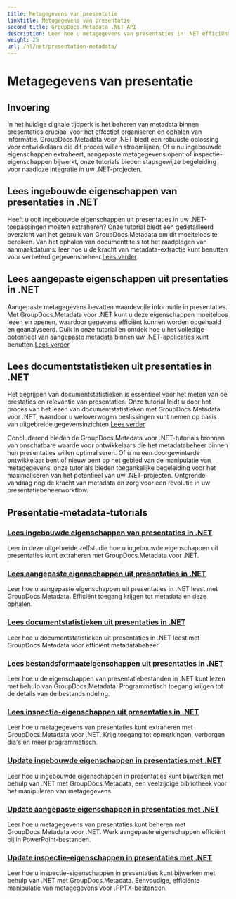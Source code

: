 ```yaml
---
title: Metagegevens van presentatie
linktitle: Metagegevens van presentatie
second_title: GroupDocs.Metadata .NET API
description: Leer hoe u metagegevens van presentaties in .NET efficiënt kunt beheren met behulp van GroupDocs.Metadata-tutorials. Krijg eenvoudig toegang tot ingebouwde en aangepaste eigenschappen.
weight: 25
url: /nl/net/presentation-metadata/
---
```


# Metagegevens van presentatie

## Invoering

In het huidige digitale tijdperk is het beheren van metadata binnen presentaties cruciaal voor het effectief organiseren en ophalen van informatie. GroupDocs.Metadata voor .NET biedt een robuuste oplossing voor ontwikkelaars die dit proces willen stroomlijnen. Of u nu ingebouwde eigenschappen extraheert, aangepaste metagegevens opent of inspectie-eigenschappen bijwerkt, onze tutorials bieden stapsgewijze begeleiding voor naadloze integratie in uw .NET-projecten.

## Lees ingebouwde eigenschappen van presentaties in .NET

 Heeft u ooit ingebouwde eigenschappen uit presentaties in uw .NET-toepassingen moeten extraheren? Onze tutorial biedt een gedetailleerd overzicht van het gebruik van GroupDocs.Metadata om dit moeiteloos te bereiken. Van het ophalen van documenttitels tot het raadplegen van aanmaakdatums: leer hoe u de kracht van metadata-extractie kunt benutten voor verbeterd gegevensbeheer.[Lees verder](./read-built-in-properties-presentations/)

## Lees aangepaste eigenschappen uit presentaties in .NET

Aangepaste metagegevens bevatten waardevolle informatie in presentaties. Met GroupDocs.Metadata voor .NET kunt u deze eigenschappen moeiteloos lezen en openen, waardoor gegevens efficiënt kunnen worden opgehaald en geanalyseerd. Duik in onze tutorial en ontdek hoe u het volledige potentieel van aangepaste metadata binnen uw .NET-applicaties kunt benutten.[Lees verder](./read-custom-properties-presentations/)

## Lees documentstatistieken uit presentaties in .NET

 Het begrijpen van documentstatistieken is essentieel voor het meten van de prestaties en relevantie van presentaties. Onze tutorial leidt u door het proces van het lezen van documentstatistieken met GroupDocs.Metadata voor .NET, waardoor u weloverwogen beslissingen kunt nemen op basis van uitgebreide gegevensinzichten.[Lees verder](./read-document-statistics-presentations/)

Concluderend bieden de GroupDocs.Metadata voor .NET-tutorials bronnen van onschatbare waarde voor ontwikkelaars die het metadatabeheer binnen hun presentaties willen optimaliseren. Of u nu een doorgewinterde ontwikkelaar bent of nieuw bent op het gebied van de manipulatie van metagegevens, onze tutorials bieden toegankelijke begeleiding voor het maximaliseren van het potentieel van uw .NET-projecten. Ontgrendel vandaag nog de kracht van metadata en zorg voor een revolutie in uw presentatiebeheerworkflow.

## Presentatie-metadata-tutorials
### [Lees ingebouwde eigenschappen van presentaties in .NET](./read-built-in-properties-presentations/)
Leer in deze uitgebreide zelfstudie hoe u ingebouwde eigenschappen uit presentaties kunt extraheren met GroupDocs.Metadata voor .NET.
### [Lees aangepaste eigenschappen uit presentaties in .NET](./read-custom-properties-presentations/)
Leer hoe u aangepaste eigenschappen uit presentaties in .NET leest met GroupDocs.Metadata. Efficiënt toegang krijgen tot metadata en deze ophalen.
### [Lees documentstatistieken uit presentaties in .NET](./read-document-statistics-presentations/)
Leer hoe u documentstatistieken uit presentaties in .NET leest met GroupDocs.Metadata voor efficiënt metadatabeheer.
### [Lees bestandsformaateigenschappen uit presentaties in .NET](./read-file-format-properties-presentations/)
Leer hoe u de eigenschappen van presentatiebestanden in .NET kunt lezen met behulp van GroupDocs.Metadata. Programmatisch toegang krijgen tot de details van de bestandsindeling.
### [Lees inspectie-eigenschappen uit presentaties in .NET](./read-inspection-properties-presentations/)
Leer hoe u metagegevens van presentaties kunt extraheren met GroupDocs.Metadata voor .NET. Krijg toegang tot opmerkingen, verborgen dia's en meer programmatisch.
### [Update ingebouwde eigenschappen in presentaties met .NET](./update-built-in-properties-presentations/)
Leer hoe u ingebouwde eigenschappen in presentaties kunt bijwerken met behulp van .NET met GroupDocs.Metadata, een veelzijdige bibliotheek voor het manipuleren van metagegevens.
### [Update aangepaste eigenschappen in presentaties met .NET](./update-custom-properties-presentations/)
Leer hoe u metagegevens van presentaties kunt beheren met GroupDocs.Metadata voor .NET. Werk aangepaste eigenschappen efficiënt bij in PowerPoint-bestanden.
### [Update inspectie-eigenschappen in presentaties met .NET](./update-inspection-properties-presentations/)
Leer hoe u inspectie-eigenschappen in presentaties kunt bijwerken met behulp van .NET met GroupDocs.Metadata. Eenvoudige, efficiënte manipulatie van metagegevens voor .PPTX-bestanden.